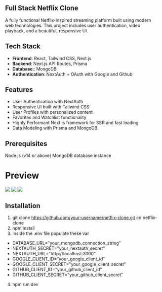 ## Full Stack Netflix Clone
A fully functional Netflix-inspired streaming platform built using modern web technologies. This project includes user authentication, video playback, and a beautiful, responsive UI.

## Tech Stack
- **Frontend**: React, Tailwind CSS, Next.js
- **Backend**: Next.js API Routes, Prisma
- **Database**:: MongoDB
- **Authentication**: NextAuth + OAuth with Google and Github

## Features
- User Authentication with NextAuth
- Responsive UI built with Tailwind CSS
- User Profiles with personalized content
- Favorites and Watchlist functionality
- Highly Performant Next.js framework for SSR and fast loading
- Data Modeling with Prisma and MongoDB

## Prerequisites
Node.js (v14 or above)
MongoDB database instance

# Preview
<img src = https://github.com/user-attachments/assets/1a1e8dc4-25af-4351-bc61-923bdad16c77 >
<img src = https://github.com/user-attachments/assets/8aeaa32a-daf4-4f78-9d99-1301a40d5ad5 >
<img src = https://github.com/user-attachments/assets/46827cea-574b-49a7-800c-1cb5b7691fcd>

## Installation
1. git clone https://github.com/your-username/netflix-clone.git
cd netflix-clone
2. npm install
3. Inside the .env file populate these var
  - DATABASE_URL="your_mongodb_connection_string"
  - NEXTAUTH_SECRET="your_nextauth_secret"
  - NEXTAUTH_URL="http://localhost:3000"
  - GOOGLE_CLIENT_ID="your_google_client_id"
  - GOOGLE_CLIENT_SECRET="your_google_client_secret"
  - GITHUB_CLIENT_ID="your_github_client_id"
  - GITHUB_CLIENT_SECRET="your_github_client_secret"
4. npm run dev
